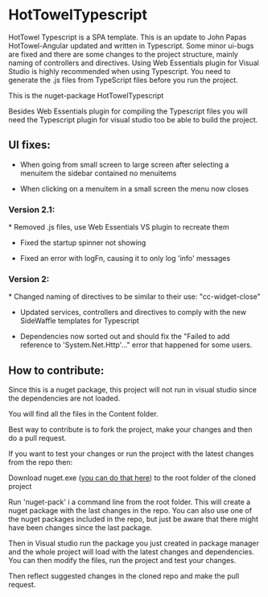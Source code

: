 HotTowelTypescript
==================

HotTowel Typescript is a SPA template. This is an update to John Papas HotTowel-Angular updated and written in Typescript. Some minor ui-bugs are fixed and there are some changes to the project structure, mainly naming of controllers and directives. Using Web Essentials plugin for Visual Studio is highly recommended when using Typescript. You need to generate the .js files from TypeScript files before you run the project.

This is the nuget-package HotTowelTypescript

Besides Web Essentials plugin for compiling the Typescript files you will need the Typescript plugin for visual studio too be able to build the project.

<h2>UI fixes:</h2>

- When going from small screen to large screen after selecting a menuitem the sidebar contained no menuitems

- When clicking on a menuitem in a small screen the menu now closes

<h3>Version 2.1:</h3>
* Removed .js files, use Web Essentials VS plugin to recreate them

* Fixed the startup spinner not showing

* Fixed an error with logFn, causing it to only log 'info' messages

<h3>Version 2:</h3>
* Changed naming of directives to be similar to their use: "cc-widget-close"

* Updated services, controllers and directives to comply with the new SideWaffle templates for Typescript

* Dependencies now sorted out and should fix the "Failed to add reference to 'System.Net.Http'..." error that happened for some users.
 
<h2>How to contribute:</h2>
Since this is a nuget package, this project will not run in visual studio since the dependencies are not loaded. 

You will find all the files in the Content folder.

Best way to contribute is to fork the project, make your changes and then do a pull request. 

If you want to test your changes or run the project with the latest changes from the repo then: 

Download nuget.exe (<a href="https://nuget.codeplex.com/releases">you can do that here</a>) to the root folder of the cloned project

Run 'nuget-pack' i a command line from the root folder. This will create a nuget package with the last changes in the repo. You can also use one of the nuget packages included in the repo, but just be aware that there might have been changes since the last package.

Then in Visual studio run the package you just created in package manager and the whole project will load with the latest changes and dependencies. You can then modify the files, run the project and test your changes.

Then reflect suggested changes in the cloned repo and make the pull request.
